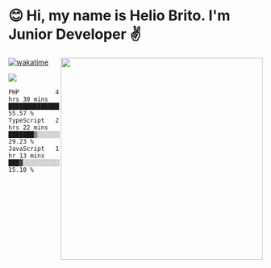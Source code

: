  # 😊 Hi, my name is Helio Brito. I'm Junior Developer ✌️

<img src="https://github-readme-stats.vercel.app/api?username=helioh3&show_icons=true&count_private=true&theme=gruvbox" min-width="400px" max-width="400px" width="400px" align="right" />

[![wakatime](https://wakatime.com/badge/user/ce1da5e2-69aa-40b1-a2f3-97124b30e813.svg)](https://wakatime.com/@ce1da5e2-69aa-40b1-a2f3-97124b30e813)

<p align="left">
  <a href="https://t.me/helioh3" target="_blank" rel="noopener noreferrer" alt="Telegram">
  <img src="https://img.shields.io/badge/Telegram-2CA5E0?style=for-the-badge&logo=telegram&logoColor=white" /></a>
</p>

<!--START_SECTION:waka-->
```text
PHP          4 hrs 30 mins   ██████████████░░░░░░░░░░░   55.57 % 
TypeScript   2 hrs 22 mins   ███████▒░░░░░░░░░░░░░░░░░   29.23 % 
JavaScript   1 hr 13 mins    ███▓░░░░░░░░░░░░░░░░░░░░░   15.10 % 
```
<!--END_SECTION:waka-->
